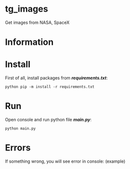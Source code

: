 # tg_images
Get images from NASA, SpaceX

# Information

# Install
First of all, install packages from **_requirements.txt_**:

```python pip -m install -r requirements.txt```

# Run
Open console and run python file **_main.py_**:

```python main.py```

# Errors
If something wrong, you will see error in console: (example)

